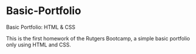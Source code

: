 # Basic-Portfolio
Basic Portfolio: HTML &amp; CSS

This is the first homework of the Rutgers Bootcamp, a simple basic portfolio only using HTML and CSS. 
